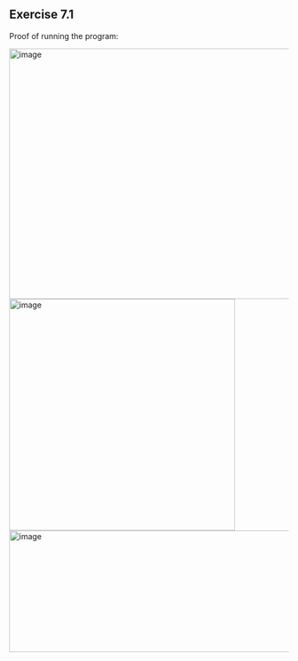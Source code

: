 ## Exercise 7.1

Proof of running the program: 

<img width="783" height="451" alt="image" src="https://github.com/user-attachments/assets/45233dfb-ed46-4a7c-8dfd-aa2b051c8cfb" />

<img width="407" height="417" alt="image" src="https://github.com/user-attachments/assets/8a3a7067-48d4-4d42-bec5-c6f2cbb62393" />

<img width="1012" height="219" alt="image" src="https://github.com/user-attachments/assets/defd11dd-4255-48fe-bd67-700582c59138" />

